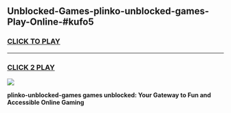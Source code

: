 
## Unblocked-Games-plinko-unblocked-games-Play-Online-#kufo5
<h3>
<a href="https://premium.freeplayer.one?title=plinko-unblocked-games&ref=27F">CLICK TO PLAY</a></h3>
<hr>

<h3>
<a href="https://premium.freeplayer.one?title=plinko-unblocked-games&ref=27F">CLICK 2 PLAY</a>
  
</h3>

<a href="https://premium.freeplayer.one?title=plinko-unblocked-games&ref=27F"><img src="https://clearcache.store/games.png"></a>


**plinko-unblocked-games games unblocked: Your Gateway to Fun and Accessible Online Gaming**
